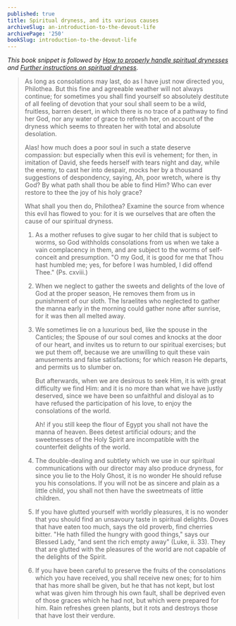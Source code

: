 ```yaml
---
published: true
title: Spiritual dryness, and its various causes
archiveSlug: an-introduction-to-the-devout-life
archivePage: '250'
bookSlug: introduction-to-the-devout-life
---
```


*This book snippet is followed by [How to properly handle spiritual drynesses](https://www.immaculatalibrary.com/book-snippets/2021-08-09-how-to-properly-handle-spiritual-drynesses.html) and [Further instructions on spiritual dryness](https://www.immaculatalibrary.com/book-snippets/2021-08-10-further-instructions-on-spiritual-dryness.html).*

> As long as consolations may last, do as I have just now directed you, Philothea. But this fine and agreeable weather will not always continue; for sometimes you shall find yourself so absolutely destitute of all feeling of devotion that your soul shall seem to be a wild, fruitless, barren desert, in which there is no trace of a pathway to find her God, nor any water of grace to refresh her, on account of the dryness which seems to threaten her with total and absolute desolation.
>
> Alas! how much does a poor soul in such a state deserve compassion: but especially when this evil is vehement; for then, in imitation of David, she feeds herself with tears night and day, while the enemy, to cast her into despair, mocks her by a thousand suggestions of despondency, saying, Ah, poor wretch, where is thy God? By what path shall thou be able to find Him? Who can ever restore to thee the joy of his holy grace?
>
> What shall you then do, Philothea? Examine the source from whence this evil has flowed to you: for it is we ourselves that are often the cause of our spiritual dryness.
>
> 1. As a mother refuses to give sugar to her child that is subject to worms, so God withholds consolations from us when we take a vain complacency in them, and are subject to the worms of self-conceit and presumption. "O my God, it is good for me that Thou hast humbled me; yes, for before I was humbled, I did offend Thee." (Ps. cxviii.)
>
> 2. When we neglect to gather the sweets and delights of the love of God at the proper season, He removes them from us in punishment of our sloth. The Israelites who neglected to gather the manna early in the morning could gather none after sunrise, for it was then all melted away.
>
> 3. We sometimes lie on a luxurious bed, like the spouse in the Canticles; the Spouse of our soul comes and knocks at the door of our heart, and invites us to return to our spiritual exercises; but we put them off, because we are unwilling to quit these vain amusements and false satisfactions; for which reason He departs, and permits us to slumber on.
>
>    But afterwards, when we are desirous to seek Him, it is with great difficulty we find Him: and it is no more than what we have justly deserved, since we have been so unfaithful and disloyal as to have refused the participation of his love, to enjoy the consolations of the world.
>
>    Ah! if you still keep the flour of Egypt you shall not have the manna of heaven. Bees detest artificial odours; and the sweetnesses of the Holy Spirit are incompatible with the counterfeit delights of the world.
>
> 4. The double-dealing and subtlety which we use in our spiritual communications with our director may also produce dryness, for since you lie to the Holy Ghost, it is no wonder He should refuse you his consolations. If you will not be as sincere and plain as a little child, you shall not then have the sweetmeats of little children.
>
> 5. If you have glutted yourself with worldly pleasures, it is no wonder that you should find an unsavoury taste in spiritual delights. Doves that have eaten too much, says the old proverb, find cherries bitter. "He hath filled the hungry with good things," says our Blessed Lady, "and sent the rich empty away" (Luke, ii. 33). They that are glutted with the pleasures of the world are not capable of the delights of the Spirit.
>
> 6. If you have been careful to preserve the fruits of the consolations which you have received, you shall receive new ones; for to him that has more shall be given, but he that has not kept, but lost what was given him through his own fault, shall be deprived even of those graces which he had not, but which were prepared for him. Rain refreshes green plants, but it rots and destroys those that have lost their verdure.
